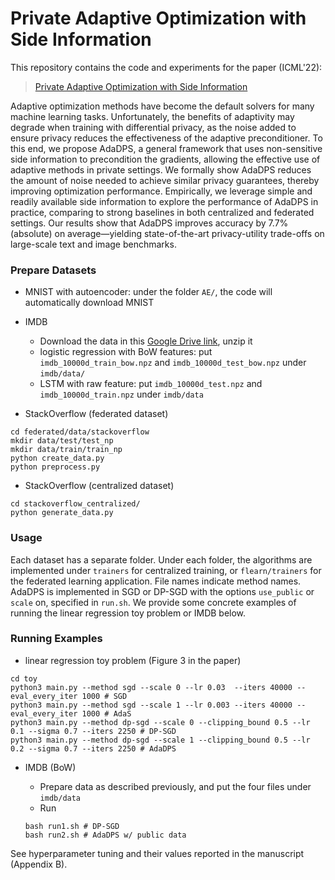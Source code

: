 # Private Adaptive Optimization with Side Information


This repository contains the code and experiments for the paper (ICML'22):

> [Private Adaptive Optimization with Side Information](https://arxiv.org/abs/2202.05963)

Adaptive optimization methods have become the default solvers for many machine learning tasks.
Unfortunately, the benefits of adaptivity may degrade when training with differential privacy, as the noise
added to ensure privacy reduces the effectiveness of the adaptive preconditioner. To this end, we propose
AdaDPS, a general framework that uses non-sensitive side information to precondition the gradients,
allowing the effective use of adaptive methods in private settings. We formally show AdaDPS reduces the
amount of noise needed to achieve similar privacy guarantees, thereby improving optimization performance.
Empirically, we leverage simple and readily available side information to explore the performance of AdaDPS
in practice, comparing to strong baselines in both centralized and federated settings. Our results show
that AdaDPS improves accuracy by 7.7% (absolute) on average—yielding state-of-the-art privacy-utility
trade-offs on large-scale text and image benchmarks.




### Prepare Datasets

* MNIST with autoencoder: under the folder `AE/`, the code will automatically download MNIST 


* IMDB
	* Download the data in this [Google Drive link](https://drive.google.com/file/d/1yt5JW_Pi4Dy8TR9E1B9w2HFpIBZYNuz8/view?usp=sharing), unzip it
	* logistic regression with BoW features: put `imdb_10000d_train_bow.npz` and `imdb_10000d_test_bow.npz` under `imdb/data/`
	* LSTM with raw feature: put `imdb_10000d_test.npz` and `imdb_10000d_train.npz` under `imdb/data`

	
* StackOverflow (federated dataset)

```
cd federated/data/stackoverflow
mkdir data/test/test_np
mkdir data/train/train_np
python create_data.py
python preprocess.py 
```

* StackOverflow (centralized dataset)

```
cd stackoverflow_centralized/
python generate_data.py
```

### Usage

Each dataset has a separate folder. Under each folder, the algorithms are implemented under `trainers` for centralized training, or `flearn/trainers` for the federated learning application. File names indicate method names. AdaDPS is implemented in SGD or DP-SGD with the options `use_public` or `scale` on, specified in `run.sh`. We provide some concrete examples of running the linear regression toy problem or IMDB below.



### Running Examples

* linear regression toy problem (Figure 3 in the paper)

```
cd toy
python3 main.py --method sgd --scale 0 --lr 0.03  --iters 40000 --eval_every_iter 1000 # SGD
python3 main.py --method sgd --scale 1 --lr 0.003 --iters 40000 --eval_every_iter 1000 # AdaS
python3 main.py --method dp-sgd --scale 0 --clipping_bound 0.5 --lr 0.1 --sigma 0.7 --iters 2250 # DP-SGD
python3 main.py --method dp-sgd --scale 1 --clipping_bound 0.5 --lr 0.2 --sigma 0.7 --iters 2250 # AdaDPS
```

* IMDB (BoW)
	* Prepare data as described previously, and put the four files under `imdb/data`
	* Run

	
	```
	bash run1.sh # DP-SGD 
	bash run2.sh # AdaDPS w/ public data
	```
	
See hyperparameter tuning and their values reported in the manuscript (Appendix B).
